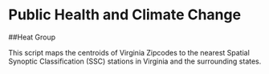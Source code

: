 # Public Health and Climate Change 
##Heat Group 

This script maps the centroids of Virginia Zipcodes to the nearest Spatial Synoptic Classification (SSC) stations in Virginia and the surrounding states.
